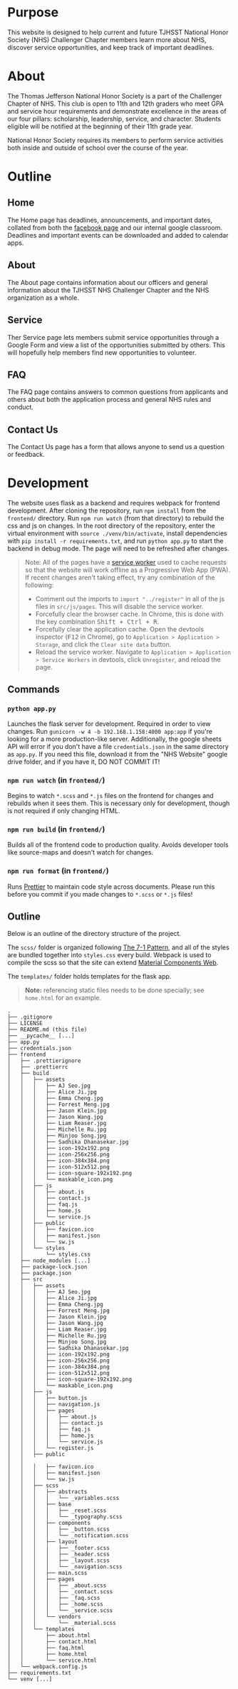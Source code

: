 # Purpose

This website is designed to help current and future TJHSST National Honor Society (NHS) Challenger Chapter members learn more about NHS, discover service opportunities, and keep track of important deadlines.

# About

The Thomas Jefferson National Honor Society is a part of the Challenger Chapter of NHS. This club is open to 11th and 12th graders who meet GPA and service hour requirements and demonstrate excellence in the areas of our four pillars: scholarship, leadership, service, and character. Students eligible will be notified at the beginning of their 11th grade year.

National Honor Society requires its members to perform service activities both inside and outside of school over the course of the year.

# Outline

## Home

The Home page has deadlines, announcements, and important dates, collated from both the [facebook page](https://www.facebook.com/tjhsstnhs/) and our internal google classroom. Deadlines and important events can be downloaded and added to calendar apps.

## About

The About page contains information about our officers and general information about the TJHSST NHS Challenger Chapter and the NHS organization as a whole.

## Service

Ther Service page lets members submit service opportunities through a Google Form and view a list of the opportunities submitted by others. This will hopefully help members find new opportunities to volunteer.

## FAQ

The FAQ page contains answers to common questions from applicants and others about both the application process and general NHS rules and conduct.

## Contact Us

The Contact Us page has a form that allows anyone to send us a question or feedback.

# Development

The website uses flask as a backend and requires webpack for frontend development. After cloning the repository, run `npm install` from the `frontend/` directory. Run `npm run watch` (from that directory) to rebuild the css and js on changes. In the root directory of the repository, enter the virtual environment with `source ./venv/bin/activate`, install dependencies with `pip install -r requirements.txt`, and run `python app.py` to start the backend in debug mode. The page will need to be refreshed after changes.

> Note: All of the pages have a [service worker](https://developers.google.com/web/fundamentals/primers/service-workers) used to cache requests so that the website will work offline as a Progressive Web App (PWA). If recent changes aren't taking effect, try any combination of the following:
>
> -   Comment out the imports to `import "../register"` in all of the js files in `src/js/pages`. This will disable the service worker.
> -   Forcefully clear the browser cache. In Chrome, this is done with the key combination <kbd>Shift + Ctrl + R</kbd>.
> -   Forcefully clear the application cache. Open the devtools inspector (<kbd>F12</kbd> in Chrome), go to `Application > Application > Storage`, and click the `Clear site data` button.
> -   Reload the service worker. Navigate to `Application > Application > Service Workers` in devtools, click `Unregister`, and reload the page.

## Commands

### `python app.py`

Launches the flask server for development. Required in order to view changes. Run `gunicorn -w 4 -b 192.168.1.158:4000 app:app` if you're looking for a more production-like server. Additionally, the google sheets API will error if you don't have a file `credentials.json` in the same directory as `app.py`. If you need this file, download it from the "NHS Website" google drive folder, and if you have it, DO NOT COMMIT IT!

### `npm run watch` (in `frontend/`)

Begins to watch `*.scss` and `*.js` files on the frontend for changes and rebuilds when it sees them. This is necessary only for development, though is not required if only changing HTML.

### `npm run build` (in `frontend/`)

Builds all of the frontend code to production quality. Avoids developer tools like source-maps and doesn't watch for changes.

### `npm run format` (in `frontend/`)

Runs [Prettier](https://prettier.io/) to maintain code style across documents. Please run this before you commit if you made changes to `*.scss` or `*.js` files!

## Outline

Below is an outline of the directory structure of the project.

The `scss/` folder is organized following [The 7-1 Pattern](https://sass-guidelin.es/#the-7-1-pattern), and all of the styles are bundled together into `styles.css` every build. Webpack is used to compile the scss so that the site can extend [Material Components Web](https://github.com/material-components/material-components-web).

The `templates/` folder holds templates for the flask app.

> **Note:** referencing static files needs to be done specially; see `home.html` for an example.

```
.
├── .gitignore
├── LICENSE
├── README.md (this file)
├── __pycache__ [...]
├── app.py
├── credentials.json
├── frontend
│   ├── .prettierignore
│   ├── .prettierrc
│   ├── build
│   │   ├── assets
│   │   │   ├── AJ Seo.jpg
│   │   │   ├── Alice Ji.jpg
│   │   │   ├── Emma Cheng.jpg
│   │   │   ├── Forrest Meng.jpg
│   │   │   ├── Jason Klein.jpg
│   │   │   ├── Jason Wang.jpg
│   │   │   ├── Liam Reaser.jpg
│   │   │   ├── Michelle Ru.jpg
│   │   │   ├── Minjoo Song.jpg
│   │   │   ├── Sadhika Dhanasekar.jpg
│   │   │   ├── icon-192x192.png
│   │   │   ├── icon-256x256.png
│   │   │   ├── icon-384x384.png
│   │   │   ├── icon-512x512.png
│   │   │   ├── icon-square-192x192.png
│   │   │   └── maskable_icon.png
│   │   ├── js
│   │   │   ├── about.js
│   │   │   ├── contact.js
│   │   │   ├── faq.js
│   │   │   ├── home.js
│   │   │   └── service.js
│   │   ├── public
│   │   │   ├── favicon.ico
│   │   │   ├── manifest.json
│   │   │   └── sw.js
│   │   └── styles
│   │       └── styles.css
│   ├── node_modules [...]
│   ├── package-lock.json
│   ├── package.json
│   ├── src
│   │   ├── assets
│   │   │   ├── AJ Seo.jpg
│   │   │   ├── Alice Ji.jpg
│   │   │   ├── Emma Cheng.jpg
│   │   │   ├── Forrest Meng.jpg
│   │   │   ├── Jason Klein.jpg
│   │   │   ├── Jason Wang.jpg
│   │   │   ├── Liam Reaser.jpg
│   │   │   ├── Michelle Ru.jpg
│   │   │   ├── Minjoo Song.jpg
│   │   │   ├── Sadhika Dhanasekar.jpg
│   │   │   ├── icon-192x192.png
│   │   │   ├── icon-256x256.png
│   │   │   ├── icon-384x384.png
│   │   │   ├── icon-512x512.png
│   │   │   ├── icon-square-192x192.png
│   │   │   └── maskable_icon.png
│   │   ├── js
│   │   │   ├── button.js
│   │   │   ├── navigation.js
│   │   │   ├── pages
│   │   │   │   ├── about.js
│   │   │   │   ├── contact.js
│   │   │   │   ├── faq.js
│   │   │   │   ├── home.js
│   │   │   │   └── service.js
│   │   │   └── register.js
│   │   ├── public
│   │  
│   │   │   ├── favicon.ico
│   │   │   ├── manifest.json
│   │   │   └── sw.js
│   │   ├── scss
│   │   │   ├── abstracts
│   │   │   │   └── _variables.scss
│   │   │   ├── base
│   │   │   │   ├── _reset.scss
│   │   │   │   └── _typography.scss
│   │   │   ├── components
│   │   │   │   ├── _button.scss
│   │   │   │   └── _notification.scss
│   │   │   ├── layout
│   │   │   │   ├── _footer.scss
│   │   │   │   ├── _header.scss
│   │   │   │   ├── _layout.scss
│   │   │   │   └── _navigation.scss
│   │   │   ├── main.scss
│   │   │   ├── pages
│   │   │   │   ├── _about.scss
│   │   │   │   ├── _contact.scss
│   │   │   │   ├── _faq.scss
│   │   │   │   ├── _home.scss
│   │   │   │   └── _service.scss
│   │   │   └── vendors
│   │   │       └── _material.scss
│   │   └── templates
│   │       ├── about.html
│   │       ├── contact.html
│   │       ├── faq.html
│   │       ├── home.html
│   │       └── service.html
│   └── webpack.config.js
├── requirements.txt
└── venv [...]

```
